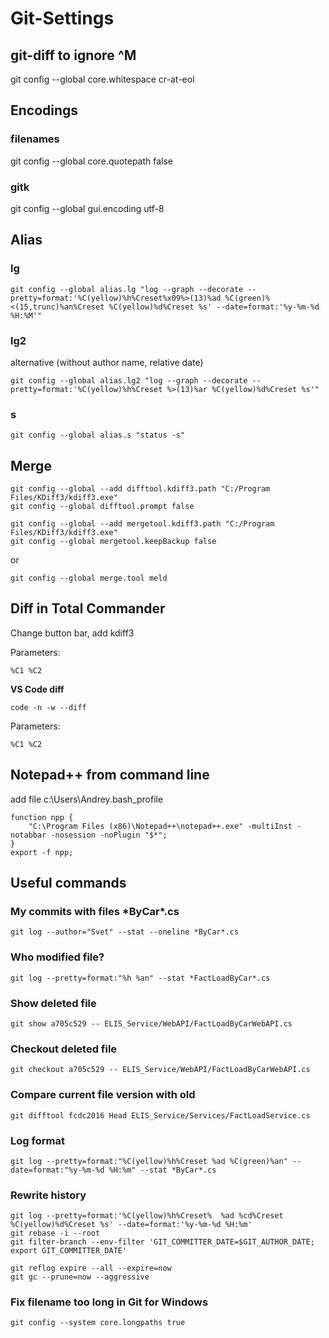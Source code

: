 # Git-Settings

## git-diff to ignore ^M
git config --global core.whitespace cr-at-eol

## Encodings 
### filenames
git config --global core.quotepath false

### gitk
git config --global gui.encoding utf-8

## Alias

### lg
```
git config --global alias.lg "log --graph --decorate --pretty=format:'%C(yellow)%h%Creset%x09%>(13)%ad %C(green)%<(15,trunc)%an%Creset %C(yellow)%d%Creset %s' --date=format:'%y-%m-%d %H:%M'"
```

### lg2
alternative (without author name, relative date)
```
git config --global alias.lg2 "log --graph --decorate --pretty=format:'%C(yellow)%h%Creset %>(13)%ar %C(yellow)%d%Creset %s'"
```

### s
```
git config --global alias.s "status -s"
```
## Merge

```
git config --global --add difftool.kdiff3.path "C:/Program Files/KDiff3/kdiff3.exe"
git config --global difftool.prompt false

git config --global --add mergetool.kdiff3.path "C:/Program Files/KDiff3/kdiff3.exe"
git config --global mergetool.keepBackup false
```

or

```
git config --global merge.tool meld
```
## Diff in Total Commander

Change button bar, add kdiff3

Parameters:
```
%C1 %C2
```

**VS Code diff**
```
code -n -w --diff
```
Parameters:
```
%C1 %C2
```

## Notepad++ from command line
add file c:\Users\Andrey\.bash_profile
```
function npp {
    "C:\Program Files (x86)\Notepad++\notepad++.exe" -multiInst -notabbar -nosession -noPlugin "$*";
}
export -f npp;
```

## Useful commands 

### My commits with files \*ByCar\*.cs
```
git log --author="Svet" --stat --oneline *ByCar*.cs
```

### Who modified file?
```
git log --pretty=format:"%h %an" --stat *FactLoadByCar*.cs
```
 
### Show deleted file
```
git show a705c529 -- ELIS_Service/WebAPI/FactLoadByCarWebAPI.cs
```

### Checkout deleted file
```
git checkout a705c529 -- ELIS_Service/WebAPI/FactLoadByCarWebAPI.cs
```

### Compare current file version with old
```
git difftool fcdc2016 Head ELIS_Service/Services/FactLoadService.cs
```

### Log format
```
git log --pretty=format:"%C(yellow)%h%Creset %ad %C(green)%an" --date=format:"%y-%m-%d %H:%m" --stat *ByCar*.cs
```

### Rewrite history
```
git log --pretty=format:'%C(yellow)%h%Creset%  %ad %cd%Creset %C(yellow)%d%Creset %s' --date=format:'%y-%m-%d %H:%m'
git rebase -i --root
git filter-branch --env-filter 'GIT_COMMITTER_DATE=$GIT_AUTHOR_DATE; export GIT_COMMITTER_DATE'

git reflog expire --all --expire=now
git gc --prune=now --aggressive
```

### Fix filename too long in Git for Windows
```
git config --system core.longpaths true
```
